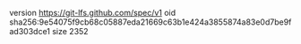 version https://git-lfs.github.com/spec/v1
oid sha256:9e54075f9cb68c05887eda21669c63b1e424a3855874a83e0d7be9fad303dce1
size 2352
